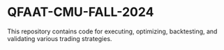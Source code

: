# QFAAT-CMU-FALL-2024
This repository contains code for executing, optimizing, backtesting, and validating various trading strategies. 
